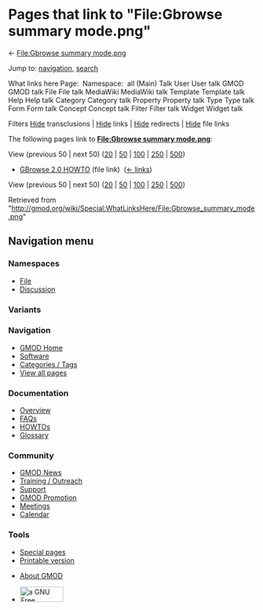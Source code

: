 <div id="mw-page-base" class="noprint">

</div>

<div id="mw-head-base" class="noprint">

</div>

<div id="content" class="mw-body" role="main">

<span id="top"></span>

<div id="mw-js-message" style="display:none;">

</div>



# <span dir="auto">Pages that link to "File:Gbrowse summary mode.png"</span>

<div id="bodyContent">

<div id="contentSub">

← [File:Gbrowse summary
mode.png](/wiki/File:Gbrowse_summary_mode.png "File:Gbrowse summary mode.png")

</div>

<div id="jump-to-nav" class="mw-jump">

Jump to: [navigation](#mw-navigation), [search](#p-search)

</div>

<div id="mw-content-text">

What links here Page:  Namespace:  all (Main) Talk User User talk GMOD
GMOD talk File File talk MediaWiki MediaWiki talk Template Template talk
Help Help talk Category Category talk Property Property talk Type Type
talk Form Form talk Concept Concept talk Filter Filter talk Widget
Widget talk

Filters
[Hide](/mediawiki/index.php?title=Special:WhatLinksHere/File:Gbrowse_summary_mode.png&hidetrans=1 "Special:WhatLinksHere/File:Gbrowse summary mode.png")
transclusions \|
[Hide](/mediawiki/index.php?title=Special:WhatLinksHere/File:Gbrowse_summary_mode.png&hidelinks=1 "Special:WhatLinksHere/File:Gbrowse summary mode.png")
links \|
[Hide](/mediawiki/index.php?title=Special:WhatLinksHere/File:Gbrowse_summary_mode.png&hideredirs=1 "Special:WhatLinksHere/File:Gbrowse summary mode.png")
redirects \|
[Hide](/mediawiki/index.php?title=Special:WhatLinksHere/File:Gbrowse_summary_mode.png&hideimages=1 "Special:WhatLinksHere/File:Gbrowse summary mode.png")
file links

The following pages link to **[File:Gbrowse summary
mode.png](/wiki/File:Gbrowse_summary_mode.png "File:Gbrowse summary mode.png")**:

View (previous 50 \| next 50)
([20](/mediawiki/index.php?title=Special:WhatLinksHere/File:Gbrowse_summary_mode.png&limit=20 "Special:WhatLinksHere/File:Gbrowse summary mode.png")
\|
[50](/mediawiki/index.php?title=Special:WhatLinksHere/File:Gbrowse_summary_mode.png&limit=50 "Special:WhatLinksHere/File:Gbrowse summary mode.png")
\|
[100](/mediawiki/index.php?title=Special:WhatLinksHere/File:Gbrowse_summary_mode.png&limit=100 "Special:WhatLinksHere/File:Gbrowse summary mode.png")
\|
[250](/mediawiki/index.php?title=Special:WhatLinksHere/File:Gbrowse_summary_mode.png&limit=250 "Special:WhatLinksHere/File:Gbrowse summary mode.png")
\|
[500](/mediawiki/index.php?title=Special:WhatLinksHere/File:Gbrowse_summary_mode.png&limit=500 "Special:WhatLinksHere/File:Gbrowse summary mode.png"))

- [GBrowse 2.0 HOWTO](/wiki/GBrowse_2.0_HOWTO "GBrowse 2.0 HOWTO") (file
  link) ‎ <span class="mw-whatlinkshere-tools">([←
  links](/mediawiki/index.php?title=Special:WhatLinksHere&target=GBrowse+2.0+HOWTO "Special:WhatLinksHere"))</span>

View (previous 50 \| next 50)
([20](/mediawiki/index.php?title=Special:WhatLinksHere/File:Gbrowse_summary_mode.png&limit=20 "Special:WhatLinksHere/File:Gbrowse summary mode.png")
\|
[50](/mediawiki/index.php?title=Special:WhatLinksHere/File:Gbrowse_summary_mode.png&limit=50 "Special:WhatLinksHere/File:Gbrowse summary mode.png")
\|
[100](/mediawiki/index.php?title=Special:WhatLinksHere/File:Gbrowse_summary_mode.png&limit=100 "Special:WhatLinksHere/File:Gbrowse summary mode.png")
\|
[250](/mediawiki/index.php?title=Special:WhatLinksHere/File:Gbrowse_summary_mode.png&limit=250 "Special:WhatLinksHere/File:Gbrowse summary mode.png")
\|
[500](/mediawiki/index.php?title=Special:WhatLinksHere/File:Gbrowse_summary_mode.png&limit=500 "Special:WhatLinksHere/File:Gbrowse summary mode.png"))

</div>

<div class="printfooter">

Retrieved from
"<http://gmod.org/wiki/Special:WhatLinksHere/File:Gbrowse_summary_mode.png>"

</div>

<div id="catlinks" class="catlinks catlinks-allhidden">

</div>

<div class="visualClear">

</div>

</div>

</div>

<div id="mw-navigation">

## Navigation menu

<div id="mw-head">



<div id="left-navigation">

<div id="p-namespaces" class="vectorTabs" role="navigation"
aria-labelledby="p-namespaces-label">

### Namespaces

- <span id="ca-nstab-image"><a href="/wiki/File:Gbrowse_summary_mode.png" accesskey="c"
  title="View the file page [c]">File</a></span>
- <span id="ca-talk"><a
  href="/mediawiki/index.php?title=File_talk:Gbrowse_summary_mode.png&amp;action=edit&amp;redlink=1"
  accesskey="t"
  title="Discussion about the content page [t]">Discussion</a></span>

</div>

<div id="p-variants" class="vectorMenu emptyPortlet" role="navigation"
aria-labelledby="p-variants-label">

### 

### Variants[](#)

<div class="menu">

</div>

</div>

</div>

<div id="right-navigation">





</div>



</div>

</div>

</div>

<div id="mw-panel">

<div id="p-logo" role="banner">

<a href="/wiki/Main_Page"
style="background-image: url(http://gmod.org/images/GMOD-cogs.png);"
title="Visit the main page"></a>

</div>

<div id="p-Navigation" class="portal" role="navigation"
aria-labelledby="p-Navigation-label">

### Navigation

<div class="body">

- <span id="n-GMOD-Home">[GMOD Home](/wiki/Main_Page)</span>
- <span id="n-Software">[Software](/wiki/GMOD_Components)</span>
- <span id="n-Categories-.2F-Tags">[Categories /
  Tags](/wiki/Categories)</span>
- <span id="n-View-all-pages">[View all
  pages](/wiki/Special:AllPages)</span>

</div>

</div>

<div id="p-Documentation" class="portal" role="navigation"
aria-labelledby="p-Documentation-label">

### Documentation

<div class="body">

- <span id="n-Overview">[Overview](/wiki/Overview)</span>
- <span id="n-FAQs">[FAQs](/wiki/Category:FAQ)</span>
- <span id="n-HOWTOs">[HOWTOs](/wiki/Category:HOWTO)</span>
- <span id="n-Glossary">[Glossary](/wiki/Glossary)</span>

</div>

</div>

<div id="p-Community" class="portal" role="navigation"
aria-labelledby="p-Community-label">

### Community

<div class="body">

- <span id="n-GMOD-News">[GMOD News](/wiki/GMOD_News)</span>
- <span id="n-Training-.2F-Outreach">[Training /
  Outreach](/wiki/Training_and_Outreach)</span>
- <span id="n-Support">[Support](/wiki/Support)</span>
- <span id="n-GMOD-Promotion">[GMOD
  Promotion](/wiki/GMOD_Promotion)</span>
- <span id="n-Meetings">[Meetings](/wiki/Meetings)</span>
- <span id="n-Calendar">[Calendar](/wiki/Calendar)</span>

</div>

</div>

<div id="p-tb" class="portal" role="navigation"
aria-labelledby="p-tb-label">

### Tools

<div class="body">

- <span id="t-specialpages"><a href="/wiki/Special:SpecialPages" accesskey="q"
  title="A list of all special pages [q]">Special pages</a></span>
- <span id="t-print"><a
  href="/mediawiki/index.php?title=Special:WhatLinksHere/File:Gbrowse_summary_mode.png&amp;printable=yes"
  rel="alternate" accesskey="p"
  title="Printable version of this page [p]">Printable version</a></span>

</div>

</div>

</div>

</div>

<div id="footer" role="contentinfo">

- <span id="footer-places-about">[About
  GMOD](/wiki/GMOD:About "GMOD:About")</span>

<!-- -->

- <span id="footer-copyrightico">[<img src="http://www.gnu.org/graphics/gfdl-logo-small.png" width="88"
  height="31" alt="a GNU Free Documentation License" />](http://www.gnu.org/licenses/fdl-1.3.html)</span>




</div>

